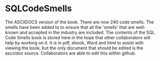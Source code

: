 # SQLCodeSmells
The ASCIIDOCS version of the book. There are now 240 code smells. The smells have been added to to ensure that all the 'smells' that are well-known and accepted in the industry are included.
The contents of the SQL Code Smells book is stored here in the hope that other collaborators will help by working on it. It is in pdf, ebook, Word and html to assist with viewing the book, but the only document that should be edited is the asccidoc source. Collaborators are able to edit this within github.
